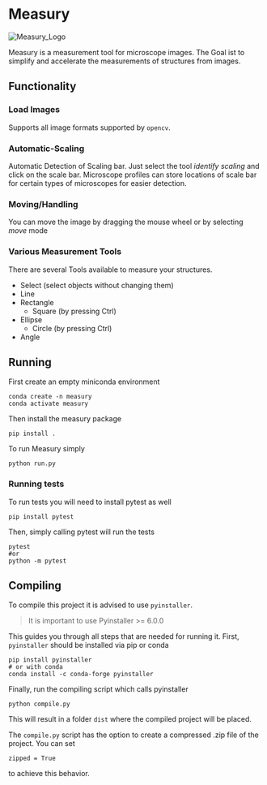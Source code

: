 # Measury

![Measury_Logo](img/logo/tape_measure_128.ico)

Measury is a measurement tool for microscope images. The Goal ist to simplify and accelerate the measurements of structures from images.

## Functionality

<!-- Add image of program -->

### Load Images
Supports all image formats supported by ```opencv```.

### Automatic-Scaling
Automatic Detection of Scaling bar. Just select the tool *identify scaling* and click on the scale bar. 
Microscope profiles can store locations of scale bar for certain types of microscopes for easier detection.

### Moving/Handling
You can move the image by dragging the mouse wheel or by selecting *move* mode

### Various Measurement Tools
There are several Tools available to measure your structures.

- Select (select objects without changing them)
- Line
- Rectangle
    - Square (by pressing Ctrl)
- Ellipse
    - Circle (by pressing Ctrl)
- Angle

## Running

First create an empty miniconda environment

    conda create -n measury
    conda activate measury

Then install the measury package

    pip install .

To run Measury simply 

    python run.py

### Running tests

To run tests you will need to install pytest as well

    pip install pytest

Then, simply calling pytest will run the tests

    pytest     
    #or
    python -m pytest


## Compiling

To compile this project it is advised to use ```pyinstaller```. 
> It is important to use Pyinstaller >= 6.0.0

This guides you through all steps that are needed for running it.
First, ```pyinstaller``` should be installed via pip or conda

    pip install pyinstaller 
    # or with conda
    conda install -c conda-forge pyinstaller

Finally, run the compiling script which calls pyinstaller

    python compile.py

This will result in a folder ```dist``` where the compiled project will be placed.

The ```compile.py``` script has the option to create a compressed .zip file of the project. You can set 

    zipped = True

to achieve this behavior.

